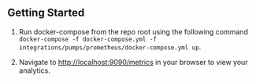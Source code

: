 ## Getting Started
1. Run docker-compose from the repo root using the following command `docker-compose -f docker-compose.yml -f integrations/pumps/prometheus/docker-compose.yml up`.

2. Navigate to [http://localhost:9090/metrics](http://localhost:9090/metrics) in your browser to view your analytics.
